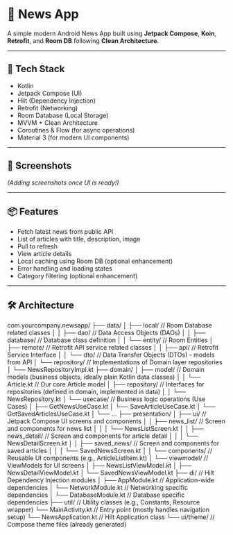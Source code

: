 # 📰 News App

A simple modern Android News App built using **Jetpack Compose**, **Koin**, **Retrofit**, and **Room DB** following **Clean Architecture**.

---

## 🚀 Tech Stack
- Kotlin
- Jetpack Compose (UI)
- Hilt (Dependency Injection)
- Retrofit (Networking)
- Room Database (Local Storage)
- MVVM + Clean Architecture
- Coroutines & Flow (for async operations)
- Material 3 (for modern UI components)

---

## 📱 Screenshots
_(Adding screenshots once UI is ready!)_

---

## 📦 Features
- Fetch latest news from public API
- List of articles with title, description, image
- Pull to refresh
- View article details
- Local caching using Room DB (optional enhancement)
- Error handling and loading states
- Category filtering (optional enhancement)

---

## 🛠 Architecture

com.yourcompany.newsapp/
├── data/
│   ├── local/             // Room Database related classes
│   │   ├── dao/           // Data Access Objects (DAOs)
│   │   ├── database/      // Database class definition
│   │   └── entity/        // Room Entities
│   ├── remote/            // Retrofit API service related classes
│   │   ├── api/           // Retrofit Service Interface
│   │   └── dto/           // Data Transfer Objects (DTOs) - models from API
│   └── repository/        // Implementations of Domain layer repositories
│       └── NewsRepositoryImpl.kt
├── domain/
│   ├── model/             // Domain models (business objects, ideally plain Kotlin data classes)
│   │   └── Article.kt     // Our core Article model
│   ├── repository/        // Interfaces for repositories (defined in domain, implemented in data)
│   │   └── NewsRepository.kt
│   └── usecase/           // Business logic operations (Use Cases)
│       ├── GetNewsUseCase.kt
│       └── SaveArticleUseCase.kt
│       └── GetSavedArticlesUseCase.kt
│       └── ...
├── presentation/
│   ├── ui/                // Jetpack Compose UI screens and components
│   │   ├── news_list/     // Screen and components for news list
│   │   │   └── NewsListScreen.kt
│   │   ├── news_detail/   // Screen and components for article detail
│   │   │   └── NewsDetailScreen.kt
│   │   ├── saved_news/    // Screen and components for saved articles
│   │   │   └── SavedNewsScreen.kt
│   │   └── components/    // Reusable UI components (e.g., ArticleListItem.kt)
│   └── viewmodel/         // ViewModels for UI screens
│       ├── NewsListViewModel.kt
│       ├── NewsDetailViewModel.kt
│       └── SavedNewsViewModel.kt
├── di/                    // Hilt Dependency Injection modules
│   ├── AppModule.kt       // Application-wide dependencies
│   └── NetworkModule.kt   // Networking specific dependencies
│   └── DatabaseModule.kt  // Database specific dependencies
├── util/                  // Utility classes (e.g., Constants, Resource wrapper)
└── MainActivity.kt        // Entry point (mostly handles navigation setup)
└── NewsApplication.kt     // Hilt Application class
└── ui/theme/              // Compose theme files (already generated)

